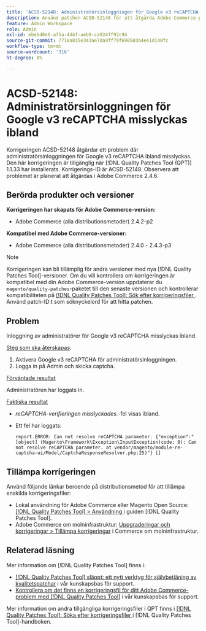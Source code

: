 ```yaml
---
title: 'ACSD-52148: Administratörsinloggningen för Google v3 reCAPTCHA misslyckas ibland'
description: Använd patchen ACSD-52148 för att åtgärda Adobe Commerce-problemet där administratörsinloggningen för Google v3 reCAPTCHA ibland misslyckas.
feature: Admin Workspace
role: Admin
exl-id: ebebd8e6-a75a-4d4f-aeb8-ca924ff92c94
source-git-commit: 7718a835e343ae7da9ff79f690503b4ee1d140fc
workflow-type: tm+mt
source-wordcount: '316'
ht-degree: 0%

---
```


# ACSD-52148: Administratörsinloggningen för Google v3 reCAPTCHA misslyckas ibland

Korrigeringen ACSD-52148 åtgärdar ett problem där administratörsinloggningen för Google v3 reCAPTCHA ibland misslyckas. Den här korrigeringen är tillgänglig när [!DNL Quality Patches Tool (QPT)] 1.1.33 har installerats. Korrigerings-ID är ACSD-52148. Observera att problemet är planerat att åtgärdas i Adobe Commerce 2.4.6.

## Berörda produkter och versioner

**Korrigeringen har skapats för Adobe Commerce-version:**

* Adobe Commerce (alla distributionsmetoder) 2.4.2-p2

**Kompatibel med Adobe Commerce-versioner:**

* Adobe Commerce (alla distributionsmetoder) 2.4.0 - 2.4.3-p3

>[!NOTE]
>
>Korrigeringen kan bli tillämplig för andra versioner med nya [!DNL Quality Patches Tool]-versioner. Om du vill kontrollera om korrigeringen är kompatibel med din Adobe Commerce-version uppdaterar du `magento/quality-patches`-paketet till den senaste versionen och kontrollerar kompatibiliteten på [[!DNL Quality Patches Tool]: Sök efter korrigeringsfiler ](https://experienceleague.adobe.com/tools/commerce-quality-patches/index.html). Använd patch-ID:t som söknyckelord för att hitta patchen.

## Problem

Inloggning av administratörer för Google v3 reCAPTCHA misslyckas ibland.

<u>Steg som ska återskapas</u>:

1. Aktivera Google v3 reCAPTCHA för administratörsinloggningen.
1. Logga in på Admin och skicka captcha.

<u>Förväntade resultat</u>

Administratören har loggats in.

<u>Faktiska resultat</u>

* *reCAPTCHA-verifieringen misslyckades.*-fel visas ibland.
* Ett fel har loggats:

  ```
  report.ERROR: Can not resolve reCAPTCHA parameter. {"exception":"[object] (Magento\Framework\Exception\InputException(code: 0): Can not resolve reCAPTCHA parameter. at vendor/magento/module-re-captcha-ui/Model/CaptchaResponseResolver.php:25)"} []
  ```

## Tillämpa korrigeringen

Använd följande länkar beroende på distributionsmetod för att tillämpa enskilda korrigeringsfiler:

* Lokal användning för Adobe Commerce eller Magento Open Source: [[!DNL Quality Patches Tool] > Användning ](https://experienceleague.adobe.com/docs/commerce-operations/tools/quality-patches-tool/usage.html) i guiden [!DNL Quality Patches Tool].
* Adobe Commerce om molninfrastruktur: [Uppgraderingar och korrigeringar > Tillämpa korrigeringar](https://experienceleague.adobe.com/docs/commerce-cloud-service/user-guide/develop/upgrade/apply-patches.html) i Commerce om molninfrastruktur.

## Relaterad läsning

Mer information om [!DNL Quality Patches Tool] finns i:

* [[!DNL Quality Patches Tool] släppt: ett nytt verktyg för självbetjäning av kvalitetspatchar](/help/announcements/adobe-commerce-announcements/magento-quality-patches-released-new-tool-to-self-serve-quality-patches.md) i vår kunskapsbas för support.
* [Kontrollera om det finns en korrigeringsfil för ditt Adobe Commerce-problem med  [!DNL Quality Patches Tool]](/help/support-tools/patches-available-in-qpt-tool/check-patch-for-magento-issue-with-magento-quality-patches.md) i vår kunskapsbas för support.

Mer information om andra tillgängliga korrigeringsfiler i QPT finns i [[!DNL Quality Patches Tool]: Söka efter korrigeringsfiler ](https://experienceleague.adobe.com/tools/commerce-quality-patches/index.html) i [!DNL Quality Patches Tool]-handboken.
